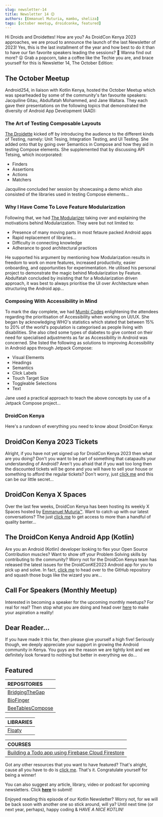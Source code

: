 ```yaml
---
slug: newsletter-14
title: Newsletter 14 😌
authors: [Emmanuel Muturia, mambo, sheliza]
tags: [october meetup, droidconke, featured]
---
```


Hi Droids and Droidettes! How are you? As DroidCon Kenya 2023 approaches, we are proud to announce the launch of the last Newsletter of 2023! Yes, this is the last installment of the year and how best to do it than to have our fan favorite speakers leading the sessions? 🥺 Wanna find out more? 😮 Grab a popcorn, take a coffee like the Techie you are, and brace yourself for this is Newsletter 14, The October Edition:

## The October Meetup
Android254, in liaison with Kotlin Kenya, hosted the October Meetup which was spearheaded by some of the community's fan favourite speakers: Jacquiline Gitau, Abdulfatah Mohammed, and Jane Waitara. They each gave their presentations on the following topics that demonstrated the diversity of Android App Development (AAD):

### The Art of Testing Composable Layouts
[The Droidette](https://twitter.com/Jacqui_Gitau) kicked off by introducing the audience to the different kinds of Testing, namely: Unit Tesing, Integration Testing, and UI Testing. She added onto that by going over Semantics in Compose and how they aid in testing Compose elements. She supplemented that by discussing API Tetsing, which incorporated:

- Finders
- Assertions
- Actions
- Matchers

Jacquiline concluded her session by showcasing a demo which also consisted of the libraries used in testing Compose elements...

### Why I Have Come To Love Feature Modularization
Following that, we had [The Modularizer](https://twitter.com/fatahrez) taking over and explaining the motivations behind Modularization. They were but not limited to:

- Presence of many moving parts in most fetaure packed Android apps
- Rapid replacement of libraries...
- Difficulty in connecting knowledge
- Adherance to good architectural practices

He supported his argument by mentioning how Modularization results in freedom to work on more features, increased productivity, easier onboarding, and opportunities for experimentation. He utilised his personal project to demonstrate the magic behind Modularization by Feature. Abdulfatah concluded by insisting that for a Modularization driven approach, it was best to always prioritise the UI over Architecture when structuring the Android app...

### Composing With Accessibility in Mind
To mark the day complete, we had [Mumbi Codes](https://twitter.com/mumbicodes) enlightening the attendees regarding the prioritisation of Accessibility when working on UI/UX. She began by acknowledging WHO's statistics which stated that between 15% to 20% of the world's population is categorised as people living with disabilities. She also cited some types of diabetes to give context on their need for specialised adjustments as far as Accessibility in Android was concerned. She listed the following as solutions to improving Accessibility in Android apps through Jetpack Compose:

- Visual Elements
- Headings
- Semantics
- Click Labels
- Touch Target Size
- Toggleable Selections
- Text

Jane used a practical approach to teach the above concepts by use of a Jetpack Compose project...

### DroidCon Kenya
Here's a rundown of everything you need to know about DroidCon Kenya:
## DroidCon Kenya 2023 Tickets
Alright, if you have not yet signed up for DroidCon Kenya 2023 then what are you doing? Don't you want to be part of something that catapaults your understanding of Android? Aren't you afraid that if you wait too long then the discounted tickets will be gone and you will have to sell your house or something to afford the regular tickets? Don't worry, just [click me](https://t.co/P50pBnrI92) and this can be our little secret...

## DroidCon Kenya X Spaces
Over the last few weeks, DroidCon Kenya has been hosting its weekly X Spaces hosted by [Emmanuel Muturia™](https://x.com/emmanuelmuturia). Want to catch up with our latest conversations? The just [click me](https://x.com/droidconke) to get access to more than a handful of quality banter...

## The DroidCon Kenya Android App (Kotlin) 
Are you an Android (Kotlin) developer looking to flex your Open Source Contribution muscles? Want to show off your Problem Solving skills by contributing to the community? Worry not for the DroidCon Kenya team has released the latest issues for the DroidConKE2023 Android app for you to pick up and solve. In fact, [click me](https://github.com/droidconKE/droidconKeKotlin) to head over to the GitHub repository and squash those bugs like the wizard you are...

## Call For Speakers (Monthly Meetup)
Interested in becoming a speaker for the upcoming monthly meetups? For real for real? Then stop what you are doing and head over [here](https://forms.gle/nM7PoQE2FHbXTzsx9) to make your aspiration a reality!

## Dear Reader...
If you have made it this far, then please give yourself a high five! Seriously though, we deeply appreciate your support in growing the Android community in Kenya. You guys are the reason we are tightly knit and we definitely look forward to nothing but better in everything we do...

## Featured 

|REPOSITORIES|
|:------|
|[BridgingTheGap](https://github.com/emmanuelmuturia/BridgingTheGap)|
|[BioFinger](https://github.com/emmanuelmuturia/BioFinger)| 
|[BeeTablesCompose](https://github.com/Breens-Mbaka/BeeTablesCompose)|

|LIBRARIES|
|:------|
|[Floaty](https://github.com/Breens-Mbaka/Floaty)|

|COURSES|
|:------|
|[Building a Todo app using Firebase Cloud Firestore](https://www.youtube.com/playlist?list=PLA7YMGupLhlGdLMlZQUuplhUfnTQUWxTc)|

Got any other resources that you want to have featured? That's alright, cause all you have to do is [click me](https://forms.gle/nM7PoQE2FHbXTzsx9). That's it. Congratulate yourself for being a winner!

You can also suggest any article, library, video or podcast for upcoming newsletters. Click **[here](https://forms.gle/Dqr2pUHwMWzTfcSH7)** to submit!

Enjoyed reading this episode of our Kotlin Newsletter? Worry not, for we will be back soon with another one so stick around, will ya? Until next time (or next year, perhaps), happy coding & *HAVE A NICE KOTLIN!*